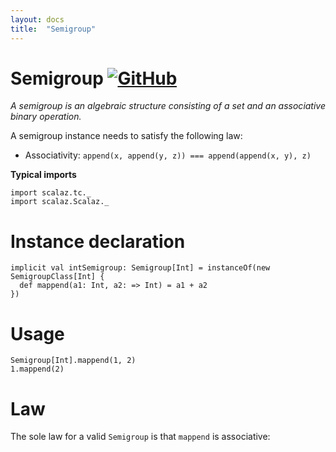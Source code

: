 ```yaml
---
layout: docs
title:  "Semigroup"
---
```


# Semigroup [![GitHub](../img/github.png)](https://github.com/scalaz/scalaz/blob/series/8.0.x/base/shared/src/main/scala/scalaz/tc/semigroup.scala)

*A semigroup is an algebraic structure consisting of a set and an associative binary operation.*

A semigroup instance needs to satisfy the following law:

- Associativity: `append(x, append(y, z)) === append(append(x, y), z)`

**Typical imports**

```tut:silent
import scalaz.tc._
import scalaz.Scalaz._
```

# Instance declaration

```tut
implicit val intSemigroup: Semigroup[Int] = instanceOf(new SemigroupClass[Int] {
  def mappend(a1: Int, a2: => Int) = a1 + a2
})
```

# Usage

```tut
Semigroup[Int].mappend(1, 2)
1.mappend(2)
```

# Law

The sole law for a valid `Semigroup` is that `mappend` is associative:

```tut


```

